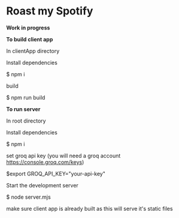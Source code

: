 # Roast my Spotify

**Work in progress**



**To build client app**

In clientApp directory

Install dependencies

$ npm i

build

$ npm run build





**To run server**

In root directory

Install dependencies

$ npm i

set groq api key (you will need a groq account https://console.groq.com/keys)

$export GROQ_API_KEY="your-api-key"

Start the development server

$ node server.mjs

make sure client app is already built as this will serve it's static files


